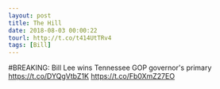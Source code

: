 ```yaml
---
layout: post
title: The Hill
date: 2018-08-03 00:00:22
tourl: http://t.co/t414UtTRv4
tags: [Bill]
---
```

#BREAKING: Bill Lee wins Tennessee GOP governor's primary https://t.co/DYQgVtbZ1K https://t.co/Fb0XmZ27EO